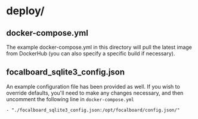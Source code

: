 # deploy/
## docker-compose.yml
The example docker-compose.yml in this directory will pull the latest image from DockerHub (you can also specify a specific build if necessary). 

## focalboard_sqlite3_config.json
An example configuration file has been provided as well. If you wish to override defaults, you'll need to make any changes necessary, and then uncomment the following line in `docker-compose.yml`

`- "./focalboard_sqlite3_config.json:/opt/focalboard/config.json/"`

